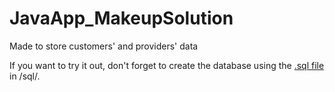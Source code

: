 # JavaApp_MakeupSolution
Made to store customers' and providers' data

If you want to try it out, don't forget to create the database using the [.sql file](/sql/sqlSchema_MakeupSolution.sql) in /sql/.
